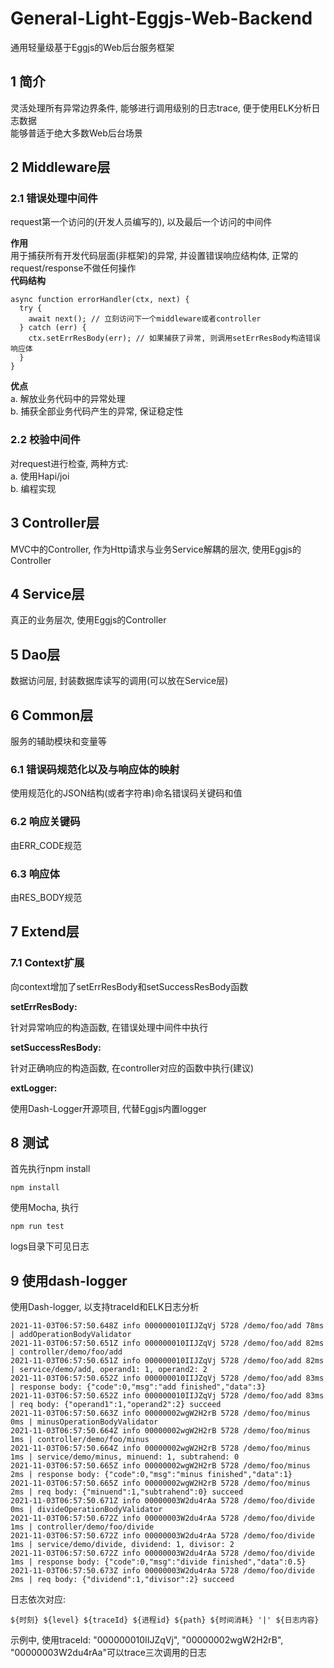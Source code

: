 # General-Light-Eggjs-Web-Backend
通用轻量级基于Eggjs的Web后台服务框架

## 1 简介
灵活处理所有异常边界条件, 能够进行调用级别的日志trace, 便于使用ELK分析日志数据  
能够普适于绝大多数Web后台场景

## 2 Middleware层
### 2.1 错误处理中间件
request第一个访问的(开发人员编写的), 以及最后一个访问的中间件

**作用**  
用于捕获所有开发代码层面(非框架)的异常, 并设置错误响应结构体,
正常的request/response不做任何操作  
**代码结构**  
```
async function errorHandler(ctx, next) {
  try {
    await next(); // 立刻访问下一个middleware或者controller
  } catch (err) {
    ctx.setErrResBody(err); // 如果捕获了异常, 则调用setErrResBody构造错误响应体
  }
}
```
**优点**  
a. 解放业务代码中的异常处理  
b. 捕获全部业务代码产生的异常, 保证稳定性  
### 2.2 校验中间件
对request进行检查, 两种方式:  
a. 使用Hapi/joi  
b. 编程实现
## 3 Controller层
MVC中的Controller, 作为Http请求与业务Service解耦的层次, 使用Eggjs的Controller
## 4 Service层
真正的业务层次, 使用Eggjs的Controller
## 5 Dao层
数据访问层, 封装数据库读写的调用(可以放在Service层)
## 6 Common层
服务的辅助模块和变量等
### 6.1 错误码规范化以及与响应体的映射
使用规范化的JSON结构(或者字符串)命名错误码关键码和值
### 6.2 响应关键码
由ERR_CODE规范
### 6.3 响应体
由RES_BODY规范
## 7 Extend层
### 7.1 Context扩展
向context增加了setErrResBody和setSuccessResBody函数

**setErrResBody:**

针对异常响应的构造函数, 在错误处理中间件中执行

**setSuccessResBody:**

针对正确响应的构造函数, 在controller对应的函数中执行(建议)

**extLogger:**

使用Dash-Logger开源项目, 代替Eggjs内置logger
## 8 测试
首先执行npm install  
```
npm install
```
使用Mocha, 执行  
```
npm run test
```
logs目录下可见日志
## 9 使用dash-logger
使用Dash-logger, 以支持traceId和ELK日志分析
```
2021-11-03T06:57:50.648Z info 000000010IIJZqVj 5728 /demo/foo/add 78ms | addOperationBodyValidator
2021-11-03T06:57:50.651Z info 000000010IIJZqVj 5728 /demo/foo/add 82ms | controller/demo/foo/add
2021-11-03T06:57:50.651Z info 000000010IIJZqVj 5728 /demo/foo/add 82ms | service/demo/add, operand1: 1, operand2: 2
2021-11-03T06:57:50.652Z info 000000010IIJZqVj 5728 /demo/foo/add 83ms | response body: {"code":0,"msg":"add finished","data":3}
2021-11-03T06:57:50.652Z info 000000010IIJZqVj 5728 /demo/foo/add 83ms | req body: {"operand1":1,"operand2":2} succeed
2021-11-03T06:57:50.663Z info 00000002wgW2H2rB 5728 /demo/foo/minus 0ms | minusOperationBodyValidator
2021-11-03T06:57:50.664Z info 00000002wgW2H2rB 5728 /demo/foo/minus 1ms | controller/demo/foo/minus
2021-11-03T06:57:50.664Z info 00000002wgW2H2rB 5728 /demo/foo/minus 1ms | service/demo/minus, minuend: 1, subtrahend: 0
2021-11-03T06:57:50.665Z info 00000002wgW2H2rB 5728 /demo/foo/minus 2ms | response body: {"code":0,"msg":"minus finished","data":1}
2021-11-03T06:57:50.665Z info 00000002wgW2H2rB 5728 /demo/foo/minus 2ms | req body: {"minuend":1,"subtrahend":0} succeed
2021-11-03T06:57:50.671Z info 00000003W2du4rAa 5728 /demo/foo/divide 0ms | divideOperationBodyValidator
2021-11-03T06:57:50.672Z info 00000003W2du4rAa 5728 /demo/foo/divide 1ms | controller/demo/foo/divide
2021-11-03T06:57:50.672Z info 00000003W2du4rAa 5728 /demo/foo/divide 1ms | service/demo/divide, dividend: 1, divisor: 2
2021-11-03T06:57:50.672Z info 00000003W2du4rAa 5728 /demo/foo/divide 1ms | response body: {"code":0,"msg":"divide finished","data":0.5}
2021-11-03T06:57:50.673Z info 00000003W2du4rAa 5728 /demo/foo/divide 2ms | req body: {"dividend":1,"divisor":2} succeed
```
日志依次对应:
```
${时刻} ${level} ${traceId} ${进程id} ${path} ${时间消耗} '|' ${日志内容}
```

示例中, 使用traceId: "000000010IIJZqVj", "00000002wgW2H2rB", "00000003W2du4rAa"可以trace三次调用的日志

